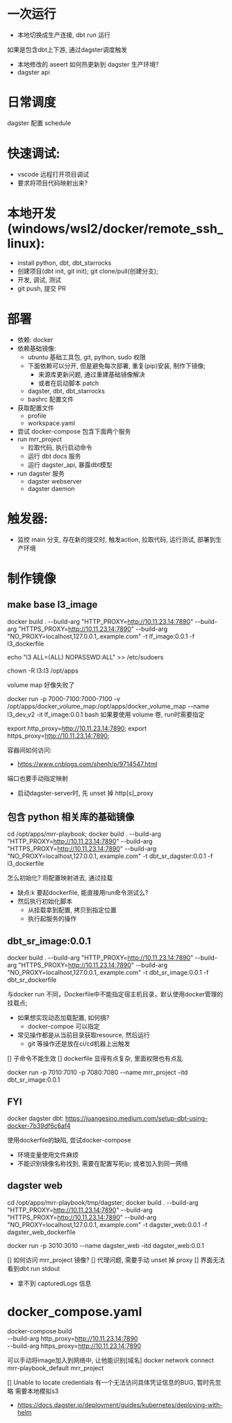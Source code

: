 # 一次运行
- 本地切换成生产连接, dbt run 运行

如果是包含dbt上下游, 通过dagster调度触发
- 本地修改的 aseert 如何热更新到 dagster 生产环境?
- dagster api


# 日常调度
dagster 配置 schedule


# 快速调试:
- vscode 远程打开项目调试
- 要求将项目代码映射出来?


# 本地开发(windows/wsl2/docker/remote_ssh_linux):
- install python, dbt, dbt_starrocks
- 创建项目(dbt init, git init); git clone/pull(创建分支);
- 开发, 调试, 测试
- git push, 提交 PR


# 部署
- 依赖: docker
- 依赖基础镜像:
    - ubuntu 基础工具包, git, python, sudo 权限
    - 下面依赖可以分开, 但是避免每次部署, 重复(pip)安装, 制作下镜像; 
        - 来源库更新问题, 通过重建基础镜像解决
        - 或者在启动脚本 patch
    - dagster, dbt, dbt_starrocks
    - bashrc 配置文件
- 获取配置文件
    - profile
    - workspace.yaml
- 尝试 docker-compose 包含下面两个服务    
- run mrr_project
    - 拉取代码, 执行启动命令
    - 运行 dbt docs 服务
    - 运行 dagster_api, 暴露dbt模型
- run dagster 服务
    - dagster webserver
    - dagster daemon


# 触发器:
- 监控 main 分支, 存在新的提交时, 触发action, 拉取代码, 运行测试, 部署到生产环境





# 制作镜像


## make base l3_image

docker build . --build-arg "HTTP_PROXY=http://10.11.23.14:7890"     --build-arg "HTTPS_PROXY=http://10.11.23.14:7890"     --build-arg "NO_PROXY=localhost,127.0.0.1,.example.com"     -t lf_image:0.0.1 -f l3_dockerfile

echo "l3 ALL=(ALL) NOPASSWD:ALL" >> /etc/sudoers

chown -R l3:l3 /opt/apps 

volume map 好像失败了

docker run -p 7000-7100:7000-7100 -v /opt/apps/docker_volume_map:/opt/apps/docker_volume_map --name l3_dev_v2 -it lf_image:0.0.1 bash
如果要使用 volume 卷, run时需要指定


export http_proxy=http://10.11.23.14:7890;
export https_proxy=http://10.11.23.14:7890;

容器间如何访问:
- https://www.cnblogs.com/shenh/p/9714547.html

端口也要手动指定映射
- 启动dagster-server时, 先 unset 掉 http[s]_proxy


## 包含 python 相关库的基础镜像
cd /opt/apps/mrr-playbook;
docker build . --build-arg "HTTP_PROXY=http://10.11.23.14:7890"     --build-arg "HTTPS_PROXY=http://10.11.23.14:7890"     --build-arg "NO_PROXY=localhost,127.0.0.1,.example.com"     -t dbt_sr_dagster:0.0.1 -f l3_dockerfile


怎么初始化? 将配置映射进去, 通过挂载
- 缺点:k 要起dockerfile, 能直接用run命令测试么? 
- 然后执行初始化脚本
    - 从挂载拿到配置, 拷贝到指定位置
    - 执行起服务的操作


## dbt_sr_image:0.0.1
docker build . --build-arg "HTTP_PROXY=http://10.11.23.14:7890"     --build-arg "HTTPS_PROXY=http://10.11.23.14:7890"     --build-arg "NO_PROXY=localhost,127.0.0.1,.example.com"     -t dbt_sr_image:0.0.1 -f dbt_sr_dockerfile

与docker run 不同，Dockerfile中不能指定宿主机目录，默认使用docker管理的挂载点;
- 如果想实现动态加载配置, 如何搞?
    - docker-compoe 可以指定
- 常见操作都是从当前目录获取resource, 然后运行
    - git 等操作还是放在ci/cd机器上出触发

[] 子命令不能生效
[] dockerfile 显得有点复杂, 里面权限也有点乱


docker run -p 7010:7010 -p 7080:7080 --name mrr_project -itd dbt_sr_image:0.0.1

## FYI
docker dagster dbt: https://juangesino.medium.com/setup-dbt-using-docker-7b39df6c6af4


使用dockerfile的缺陷, 尝试docker-compose
- 环境变量使用文件麻烦
- 不能识别镜像名称找到, 需要在配置写死ip; 或者加入到同一网络



## dagster web
cd /opt/apps/mrr-playbook/tmp/dagster;
docker build . --build-arg "HTTP_PROXY=http://10.11.23.14:7890"     --build-arg "HTTPS_PROXY=http://10.11.23.14:7890"     --build-arg "NO_PROXY=localhost,127.0.0.1,.example.com"  -t dagster_web:0.0.1 -f dagster_web_dockerfile


docker run -p 3010:3010 --name dagster_web -itd dagster_web:0.0.1

[] 如何访问 mrr_project 镜像? 
[] 代理问题, 需要手动 unset 掉 proxy
[] 界面无法看到dbt run stdout 
 -  拿不到 capturedLogs 信息



# docker_compose.yaml
docker-compose build \
    --build-arg http_proxy=http://10.11.23.14:7890 \
    --build-arg https_proxy=http://10.11.23.14:7890


可以手动将image加入到网络中, 让他能识别[域名]
docker network connect mrr-playbook_default mrr_project


[] Unable to locate credentials
有一个无法访问具体凭证信息的BUG, 暂时先忽略
需要本地模拟s3
- https://docs.dagster.io/deployment/guides/kubernetes/deploying-with-helm
